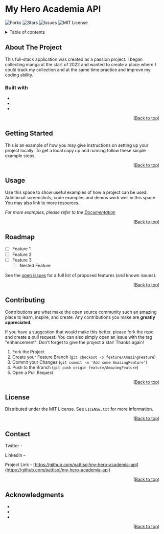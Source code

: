 <a name="readme-top"></a>

# My Hero Academia API

![Forks](https://img.shields.io/github/forks/pattisoj/my-hero-academia-api?style=flat-square)
![Stars](https://img.shields.io/github/stars/pattisoj/my-hero-academia-api?style=flat-square)
![Issues](https://img.shields.io/github/issues/pattisoj/my-hero-academia-api?style=flat-square)
![MIT License](https://img.shields.io/github/license/pattisoj/my-hero-academia-api?style=flat-square)

<details>
<summary>Table of contents</summary>
  <ol>
    <li>
      <a href="#about-the-project">About The Project</a>
      <ul>
        <li>
          <a href="#built-with">Built With</a>
        </li>
      </ul>
    </li>
    <li>
      <a href="#getting-started">Getting Started</a>
    </li>
    <li>
      <a href="#usage">Usage</a>
    </li>
    <li>
      <a href="#roadmap">Roadmap</a>
    </li>
    <li>
      <a href="#contributing">Contributing</a>
    </li>
    <li>
       <a href="#license">License</a>
    </li>
    <li>
       <a href="#contact">Contact</a>
    </li>
    <li>
       <a href="#acknowledgments">Acknowledgments</a>
    </li>
  </ol>
</details>

## About The Project

<!-- Screenshot / gif of the project here -->

This full-stack application was created as a passion project. I began collecting manga at the start of 2022 and wanted to create a place where I could track my collection and at the same time practice and improve my coding ability.

### Built with

<!-- This should contain badges of the technologies I have used -->

-
-
-

<p align="right">(<a href="#readme-top">Back to top</a>)</p>

## Getting Started

This is an example of how you may give instructions on setting up your project locally.
To get a local copy up and running follow these simple example steps.

<!-- Need some specifics for the project here -->
<p align="right">(<a href="#readme-top">Back to top</a>)</p>

## Usage

Use this space to show useful examples of how a project can be used. Additional screenshots, code examples and demos work well in this space. You may also link to more resources.

_For more examples, please refer to the [Documentation](https://example.com)_

<p align="right">(<a href="#readme-top">Back to top</a>)</p>

## Roadmap

- [ ] Feature 1
- [ ] Feature 2
- [ ] Feature 3
  - [ ] Nested Feature

See the [open issues](https://github.com/github_username/repo_name/issues) for a full list of proposed features (and known issues).

<p align="right">(<a href="#readme-top">Back to top</a>)</p>

## Contributing

<!-- Update this with the process specific to this project -->

Contributions are what make the open source community such an amazing place to learn, inspire, and create. Any contributions you make are **greatly appreciated**.

If you have a suggestion that would make this better, please fork the repo and create a pull request. You can also simply open an issue with the tag "enhancement".
Don't forget to give the project a star! Thanks again!

1. Fork the Project
2. Create your Feature Branch (`git checkout -b feature/AmazingFeature`)
3. Commit your Changes (`git commit -m 'Add some AmazingFeature'`)
4. Push to the Branch (`git push origin feature/AmazingFeature`)
5. Open a Pull Request

<p align="right">(<a href="#readme-top">Back to top</a>)</p>

## License

Distributed under the MIT License. See `LICENSE.txt` for more information.

<p align="right">(<a href="#readme-top">Back to top</a>)</p>

## Contact

Twitter -

Linkedin -

Project Link - [https://github.com/pattisoj/my-hero-academia-api](https://github.com/pattisoj/my-hero-academia-api)

<p align="right">(<a href="#readme-top">Back to top</a>)</p>

## Acknowledgments

- []()
- []()
- []()

<p align="right">(<a href="#readme-top">Back to top</a>)</p>
